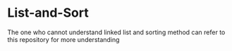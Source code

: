 # List-and-Sort
The one who cannot understand linked list and sorting method can refer to this repository for more understanding
